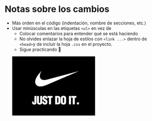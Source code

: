 # Notas sobre los cambios

- Más orden en el código (indentación, nombre de secciones, etc.)
- Usar minúsculas en las etiquetas `<ul>` en vez de <UL>
- Colocar comentarios para entender qué se está haciendo
- No olvides enlazar la hoja de estilos con `<link ...>` dentro de `<head>`y de incluir la hoja `.css` en el proyecto.
- Sigue practicando 🚀

![Just do it](/img/html.png)
